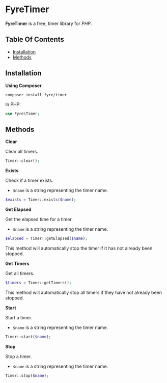 # FyreTimer

**FyreTimer** is a free, timer library for *PHP*.


## Table Of Contents
- [Installation](#installation)
- [Methods](#methods)



## Installation

**Using Composer**

```
composer install fyre/timer
```

In PHP:

```php
use Fyre\Timer;
```


## Methods

**Clear**

Clear all timers.

```php
Timer::clear();
```

**Exists**

Check if a timer exists.

- `$name` is a string representing the timer name.

```php
$exists = Timer::exists($name);
```

**Get Elapsed**

Get the elapsed time for a timer.

- `$name` is a string representing the timer name.

```php
$elapsed = Timer::getElapsed($name);
```

This method will automatically stop the timer if it has not already been stopped.

**Get Timers**

Get all timers.

```php
$timers = Timer::getTimers();
```

This method will automatically stop all timers if they have not already been stopped.

**Start**

Start a timer.

- `$name` is a string representing the timer name.

```php
Timer::start($name);
```

**Stop**

Stop a timer.

- `$name` is a string representing the timer name.

```php
Timer::stop($name);
```